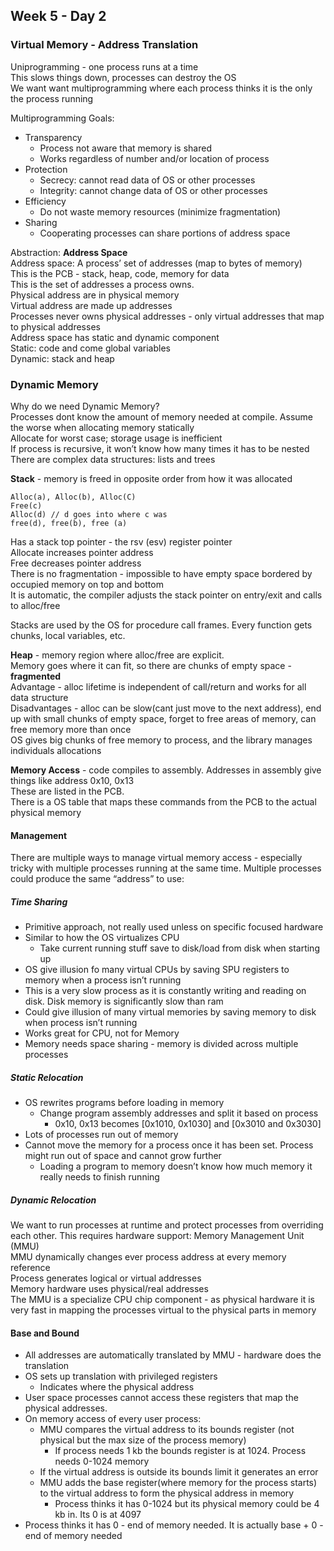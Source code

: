 ## Week 5 - Day 2
### Virtual Memory - Address Translation

Uniprogramming - one process runs at a time  
This slows things down, processes can destroy the OS  
We want want multiprogramming where each process thinks it is the only the process running

Multiprogramming Goals:

* Transparency
    * Process not aware that memory is shared
    * Works regardless of number and/or location of process
* Protection
    * Secrecy: cannot read data of OS or other processes
    * Integrity: cannot change data of OS or other processes
* Efficiency
    * Do not waste memory resources (minimize fragmentation)
* Sharing
    * Cooperating processes can share portions of address space

Abstraction: **Address Space**  
Address space: A process’ set of addresses (map to bytes of memory)  
This is the PCB - stack, heap, code, memory for data  
This is the set of addresses a process owns.  
Physical address are in physical memory  
Virtual address are made up addresses  
Processes never owns physical addresses - only virtual addresses that map to physical addresses  
Address space has static and dynamic component  
Static: code and come global variables  
Dynamic: stack and heap  

### Dynamic Memory
Why do we need Dynamic Memory?  
Processes dont know the amount of memory needed at compile. 
Assume the worse when allocating memory statically  
Allocate for worst case; storage usage is inefficient  
If process is recursive, it won’t know how many times it has to be nested  
There are complex data structures: lists and trees

**Stack** - memory is freed in opposite order from how it was allocated

```
Alloc(a), Alloc(b), Alloc(C)
Free(c)
Alloc(d) // d goes into where c was
free(d), free(b), free (a)
```

Has a stack top pointer - the rsv (esv) register pointer  
Allocate increases pointer address  
Free decreases pointer address  
There is no fragmentation - impossible to have empty space bordered by occupied memory on top and bottom  
It is automatic, the compiler adjusts the stack pointer on entry/exit and calls to alloc/free

Stacks are used by the OS for procedure call frames. Every function gets chunks, local variables, etc.

**Heap** - memory region where alloc/free are explicit.   
Memory goes where it can fit, so there are chunks of empty space - **fragmented**  
Advantage - alloc lifetime is independent of call/return and works for all data structure  
Disadvantages - alloc can be slow(cant just move to the next address), end up with small chunks of empty space, forget to free areas of memory, can free memory more than once  
OS gives big chunks of free memory to process, and the library manages individuals allocations

**Memory Access** - code compiles to assembly. 
Addresses in assembly give things like address 0x10, 0x13  
These are listed in the PCB.  
There is a OS table that maps these commands from the PCB to the actual physical memory

#### Management
There are multiple ways to manage virtual memory access - especially tricky with multiple processes running at the same time. 
Multiple processes could produce the same “address” to use:
##### Time Sharing 

* Primitive approach, not really used unless on specific focused hardware
* Similar to how the OS virtualizes CPU
    * Take current running stuff save to disk/load from disk when starting up
* OS give illusion fo many virtual CPUs by saving SPU registers to memory when a process isn’t running
* This is a very slow process as it is constantly writing and reading on disk. Disk memory is significantly slow than ram
* Could give illusion of many virtual memories by saving memory to disk when process isn’t running
* Works great for CPU, not for Memory
* Memory needs space sharing - memory is divided across multiple processes

##### Static Relocation

* OS rewrites programs before loading in memory
    * Change program assembly addresses and split it based on process
        * 0x10, 0x13 becomes [0x1010, 0x1030] and [0x3010 and 0x3030]
* Lots of processes run out of memory
* Cannot move the memory for a process once it has been set. Process might run out of space and cannot grow further
    * Loading a program to memory doesn’t know how much memory it really needs to finish running

##### Dynamic Relocation
We want to run processes at runtime and protect processes from overriding each other. 
This requires hardware support: Memory Management Unit (MMU)  
MMU dynamically changes ever process address at every memory reference  
Process generates logical or virtual addresses  
Memory hardware uses physical/real addresses  
The MMU is a specialize CPU chip component - as physical hardware it is very fast in mapping the processes virtual to the physical parts in memory

#### Base and Bound
* All addresses are automatically translated by MMU - hardware does the translation
* OS sets up translation with privileged registers
    * Indicates where the physical address
* User space processes cannot access these registers that map the physical addresses. 
* On memory access of every user process:
    * MMU compares the virtual address to its bounds register (not physical but the max size of the process memory)
        * If process needs 1 kb the bounds register is at 1024. Process needs 0-1024 memory
    * If the virtual address is outside its bounds limit it generates an error
    * MMU adds the base register(where memory for the process starts) to the virtual address to form the physical address in memory
        * Process thinks it has 0-1024 but its physical memory could be 4 kb in. Its 0 is at 4097
* Process thinks it has 0 - end of memory needed. It is actually base + 0 - end of memory needed